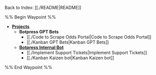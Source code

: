 Back to Index: [[./README|README]]

%% Begin Waypoint %%
- **[Projects](Projects.md#)**
	- **Botpress GPT Bets**
		- [[./Code to Scrape Odds Portal|Code to Scrape Odds Portal]]
		- [[./Kanban GPT Bets|Kanban GPT Bets]]
	- **[Botpress Internal Bot](./Botpress%2520Internal%2520Bot.md#)**
		- [[./Implement Support Tickets|Implement Support Tickets]]
		- [[./Kanban Kaizen bot|Kanban Kaizen bot]]

%% End Waypoint %%